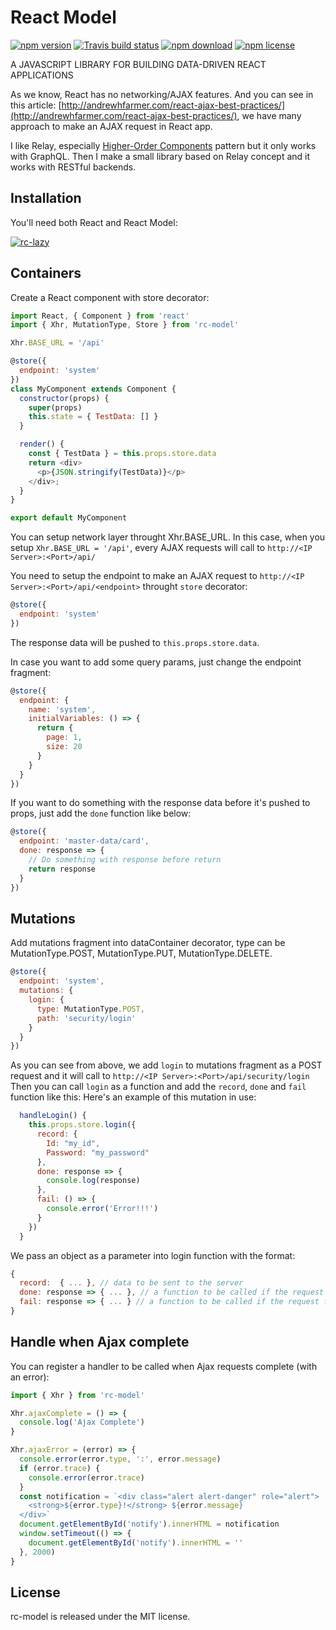 # React Model

[![npm version](http://img.shields.io/npm/v/rc-model.svg?style=flat-square)](http://npmjs.org/package/rc-model)
[![Travis build status](https://travis-ci.org/huytrongnguyen/rc-model.svg)](https://travis-ci.org/huytrongnguyen/rc-model)
[![npm download](https://img.shields.io/npm/dm/rc-model.svg?style=flat-square)](https://npmjs.org/package/rc-model)
[![npm license](https://img.shields.io/npm/l/rc-model.svg)](https://npmjs.org/package/rc-model)

A JAVASCRIPT LIBRARY FOR BUILDING DATA-DRIVEN REACT APPLICATIONS

As we know, React has no networking/AJAX features. And you can see in this article: [http://andrewhfarmer.com/react-ajax-best-practices/](http://andrewhfarmer.com/react-ajax-best-practices/), we have many approach to make an AJAX request in React app.

I like Relay, especially [Higher-Order Components](https://facebook.github.io/react/docs/higher-order-components.html) pattern but it only works with GraphQL. Then I make a small library based on Relay concept and it works with RESTful backends.

## Installation

You'll need both React and React Model:

[![rc-lazy](https://nodei.co/npm/rc-model.png?downloadRank=true&downloads=true)](https://npmjs.org/package/rc-model)

## Containers

Create a React component with store decorator:

```javascript
import React, { Component } from 'react'
import { Xhr, MutationType, Store } from 'rc-model'

Xhr.BASE_URL = '/api'

@store({
  endpoint: 'system'
})
class MyComponent extends Component {
  constructor(props) {
    super(props)
    this.state = { TestData: [] }
  }

  render() {
    const { TestData } = this.props.store.data
    return <div>
      <p>{JSON.stringify(TestData)}</p>
    </div>;
  }
}

export default MyComponent
```

You can setup network layer throught Xhr.BASE_URL. In this case, when you setup ```Xhr.BASE_URL = '/api'```, every AJAX requests will call to ```http://<IP Server>:<Port>/api/```

You need to setup the endpoint to make an AJAX request to ```http://<IP Server>:<Port>/api/<endpoint>``` throught ```store``` decorator:

```javascript
@store({
  endpoint: 'system'
})
```

The response data will be pushed to ```this.props.store.data```.

In case you want to add some query params, just change the endpoint fragment:

```javascript
@store({
  endpoint: {
    name: 'system',
    initialVariables: () => {
      return {
        page: 1,
        size: 20
      }
    }
  }
})
```

If you want to do something with the response data before it's pushed to props, just add the ```done``` function like below:

```javascript
@store({
  endpoint: 'master-data/card',
  done: response => {
    // Do something with response before return
    return response
  }
})
```

## Mutations

Add mutations fragment into dataContainer decorator, type can be MutationType.POST, MutationType.PUT, MutationType.DELETE.

```javascript
@store({
  endpoint: 'system',
  mutations: {
    login: {
      type: MutationType.POST,
      path: 'security/login'
    }
  }
})
```

As you can see from above, we add ```login``` to mutations fragment as a POST request and it will call to ```http://<IP Server>:<Port>/api/security/login```
Then you can call ```login``` as a function and add the ```record```, ```done``` and ```fail``` function like this:
Here's an example of this mutation in use:

```javascript
  handleLogin() {
    this.props.store.login({
      record: {
        Id: "my_id",
        Password: "my_password"
      },
      done: response => {
        console.log(response)
      },
      fail: () => {
        console.error('Error!!!')
      }
    })
  }
```

We pass an object as a parameter into login function with the format:

```javascript
{
  record:  { ... }, // data to be sent to the server
  done: response => { ... }, // a function to be called if the request succeeds.
  fail: response => { ... } // a function to be called if the request fails.
}
```

## Handle when Ajax complete

You can register a handler to be called when Ajax requests complete (with an error):

```javascript
import { Xhr } from 'rc-model'

Xhr.ajaxComplete = () => {
  console.log('Ajax Complete')
}

Xhr.ajaxError = (error) => {
  console.error(error.type, ':', error.message)
  if (error.trace) {
    console.error(error.trace)
  }
  const notification = `<div class="alert alert-danger" role="alert">
    <strong>${error.type}!</strong> ${error.message}
  </div>`
  document.getElementById('notify').innerHTML = notification
  window.setTimeout(() => {
    document.getElementById('notify').innerHTML = ''
  }, 2000)
}
```

## License

rc-model is released under the MIT license.